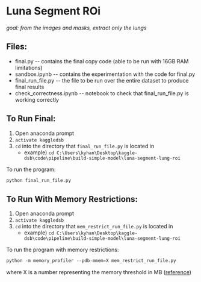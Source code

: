 # Luna Segment ROi
*goal: from the images and masks, extract only the lungs*

## Files:
* final.py -- contains the final copy code (able to be run with 16GB RAM limitations)
* sandbox.ipynb -- contains the experimentation with the code for final.py
* final_run_file.py -- the file to be run over the entire dataset to produce final results
* check_correctness.ipynb -- notebook to check that final_run_file.py is working correctly

## To Run Final:
1. Open anaconda prompt
2. `activate kaggledsb`
3. `cd` into the directory that `final_run_file.py` is located in 
   * example) `cd C:\Users\kyhan\Desktop\kaggle-dsb\code\pipeline\build-simple-model\luna-segment-lung-roi`

To run the program:
```python
python final_run_file.py
```

## To Run With Memory Restrictions:
1. Open anaconda prompt
2. `activate kaggledsb`
3. `cd` into the directory that `mem_restrict_run_file.py` is located in 
   * example) `cd C:\Users\kyhan\Desktop\kaggle-dsb\code\pipeline\build-simple-model\luna-segment-lung-roi`

To run the program with memory restrictions:
```python
python -m memory_profiler --pdb-mmem=X mem_restrict_run_file.py
```
where X is a number representing the memory threshold in MB ([reference](https://github.com/fabianp/memory_profiler#setting-debugger-breakpoints))